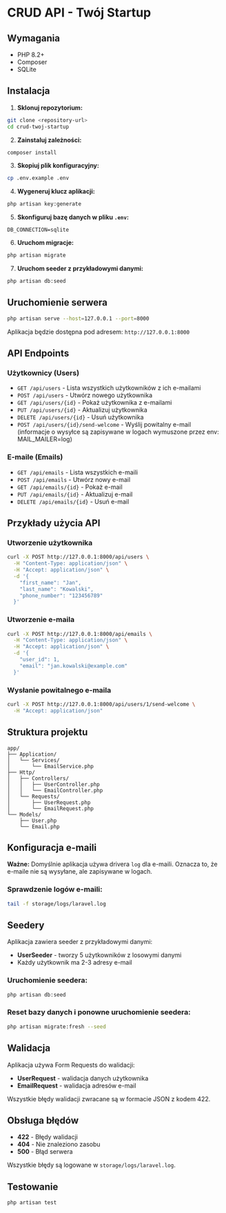 # CRUD API - Twój Startup

## Wymagania

- PHP 8.2+
- Composer
- SQLite

## Instalacja
1. **Sklonuj repozytorium:**
```bash
git clone <repository-url>
cd crud-twoj-startup
```

2. **Zainstaluj zależności:**
```bash
composer install
```

3. **Skopiuj plik konfiguracyjny:**
```bash
cp .env.example .env
```

4. **Wygeneruj klucz aplikacji:**
```bash
php artisan key:generate
```

5. **Skonfiguruj bazę danych w pliku `.env`:**
```env
DB_CONNECTION=sqlite
```

6. **Uruchom migracje:**
```bash
php artisan migrate
```

7. **Uruchom seeder z przykładowymi danymi:**
```bash
php artisan db:seed
```

## Uruchomienie serwera

```bash
php artisan serve --host=127.0.0.1 --port=8000
```

Aplikacja będzie dostępna pod adresem: `http://127.0.0.1:8000`

## API Endpoints

### Użytkownicy (Users)

- `GET /api/users` - Lista wszystkich użytkowników z ich e-mailami
- `POST /api/users` - Utwórz nowego użytkownika
- `GET /api/users/{id}` - Pokaż użytkownika z e-mailami
- `PUT /api/users/{id}` - Aktualizuj użytkownika
- `DELETE /api/users/{id}` - Usuń użytkownika
- `POST /api/users/{id}/send-welcome` - Wyślij powitalny e-mail (informacje o wysyłce są zapisywane w logach wymuszone przez env: MAIL_MAILER=log)

### E-maile (Emails)

- `GET /api/emails` - Lista wszystkich e-maili
- `POST /api/emails` - Utwórz nowy e-mail
- `GET /api/emails/{id}` - Pokaż e-mail
- `PUT /api/emails/{id}` - Aktualizuj e-mail
- `DELETE /api/emails/{id}` - Usuń e-mail

## Przykłady użycia API

### Utworzenie użytkownika
```bash
curl -X POST http://127.0.0.1:8000/api/users \
  -H "Content-Type: application/json" \
  -H "Accept: application/json" \
  -d '{
    "first_name": "Jan",
    "last_name": "Kowalski",
    "phone_number": "123456789"
  }'
```

### Utworzenie e-maila
```bash
curl -X POST http://127.0.0.1:8000/api/emails \
  -H "Content-Type: application/json" \
  -H "Accept: application/json" \
  -d '{
    "user_id": 1,
    "email": "jan.kowalski@example.com"
  }'
```

### Wysłanie powitalnego e-maila
```bash
curl -X POST http://127.0.0.1:8000/api/users/1/send-welcome \
  -H "Accept: application/json"
```

## Struktura projektu

```
app/
├── Application/
│   └── Services/
│       └── EmailService.php
├── Http/
│   ├── Controllers/
│   │   ├── UserController.php
│   │   └── EmailController.php
│   └── Requests/
│       ├── UserRequest.php
│       └── EmailRequest.php
└── Models/
    ├── User.php
    └── Email.php
```

## Konfiguracja e-maili

**Ważne:** Domyślnie aplikacja używa drivera `log` dla e-maili. Oznacza to, że e-maile nie są wysyłane, ale zapisywane w logach.

### Sprawdzenie logów e-maili:
```bash
tail -f storage/logs/laravel.log
```

## Seedery

Aplikacja zawiera seeder z przykładowymi danymi:

- **UserSeeder** - tworzy 5 użytkowników z losowymi danymi
- Każdy użytkownik ma 2-3 adresy e-mail

### Uruchomienie seedera:
```bash
php artisan db:seed
```

### Reset bazy danych i ponowne uruchomienie seedera:
```bash
php artisan migrate:fresh --seed
```

## Walidacja

Aplikacja używa Form Requests do walidacji:

- **UserRequest** - walidacja danych użytkownika
- **EmailRequest** - walidacja adresów e-mail

Wszystkie błędy walidacji zwracane są w formacie JSON z kodem 422.

## Obsługa błędów

- **422** - Błędy walidacji
- **404** - Nie znaleziono zasobu
- **500** - Błąd serwera

Wszystkie błędy są logowane w `storage/logs/laravel.log`.

## Testowanie

```bash
php artisan test
```
